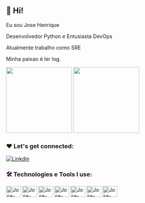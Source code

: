 ## 👩 Hi!

Eu sou Jose Henrique
 
Desenvolvedor Python e Entusiasta DevOps 

Atualmente trabalho como SRE 

Minha paixao é ler log.

<div>
  <img height="180em" src="https://github-readme-stats.vercel.app/api?username=josehenrique-dev&show_icons=true&theme=tokyonight"/>
  <img height="180em" src="https://github-readme-stats.vercel.app/api/top-langs/?username=josehenrique-dev&layout=compact&theme=tokyonight"/>
</div>

### ❤️ Let's get connected:

[![Linkdin](https://img.shields.io/badge/LinkedIn-0077B5?style=for-the-badge&logo=linkedin&logoColor=white)](https://www.linkedin.com/in/jose-henrique-olinto-pereira-a032561ab/)

### 🛠️ Technologies e Tools I use:

<div>
<img align="center" alt="Jose-python" height="30" width="40" src="https://cdn.jsdelivr.net/gh/devicons/devicon/icons/python/python-original-wordmark.svg"/>
<img align="center" alt="Jose-Docker" height="30" width="40" src="https://cdn.jsdelivr.net/gh/devicons/devicon/icons/docker/docker-original-wordmark.svg"/>
<img align="center" alt="Jose-kubernetes" height="30" width="40" src="https://cdn.jsdelivr.net/gh/devicons/devicon/icons/kubernetes/kubernetes-plain-wordmark.svg"/>
<img align="center" alt="Jose-aws" height="30" width="40" src="https://cdn.jsdelivr.net/gh/devicons/devicon/icons/amazonwebservices/amazonwebservices-original-wordmark.svg"/>
<img align="center" alt="Jose-django" height="30" width="40" src="https://cdn.jsdelivr.net/gh/devicons/devicon/icons/django/django-plain.svg"/>
<img align="center" alt="Jose-nginx" height="30" width="40" src="https://cdn.jsdelivr.net/gh/devicons/devicon/icons/nginx/nginx-original.svg"/>
<img align="center" alt="Jose-flask" height="30" width="40" src="https://cdn.jsdelivr.net/gh/devicons/devicon/icons/flask/flask-original-wordmark.svg"/>


</div>
